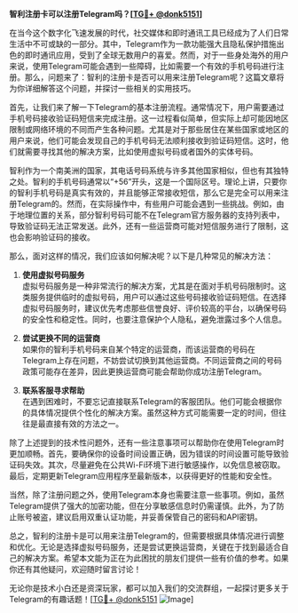 **智利注册卡可以注册Telegram吗？[[TG💪+ @donk5151](https://t.me/s/donk5151)]**

在当今这个数字化飞速发展的时代，社交媒体和即时通讯工具已经成为了人们日常生活中不可或缺的一部分。其中，Telegram作为一款功能强大且隐私保护措施出色的即时通讯应用，受到了全球无数用户的喜爱。然而，对于一些身处海外的用户来说，使用Telegram可能会遇到一些障碍，比如需要一个有效的手机号码进行注册。那么，问题来了：智利的注册卡是否可以用来注册Telegram呢？这篇文章将为你详细解答这个问题，并探讨一些相关的实用技巧。

首先，让我们来了解一下Telegram的基本注册流程。通常情况下，用户需要通过手机号码接收验证码短信来完成注册。这一过程看似简单，但实际上却可能因地区限制或网络环境的不同而产生各种问题。尤其是对于那些居住在某些国家或地区的用户来说，他们可能会发现自己的手机号码无法顺利接收到验证码短信。这时，他们就需要寻找其他的解决方案，比如使用虚拟号码或者国外的实体号码。

智利作为一个南美洲的国家，其电话号码系统与许多其他国家相似，但也有其独特之处。智利的手机号码通常以“+56”开头，这是一个国际区号。理论上讲，只要你的智利手机号码是真实有效的，并且能够正常接收短信，那么它是完全可以用来注册Telegram的。然而，在实际操作中，有些用户可能会遇到一些挑战。例如，由于地理位置的关系，部分智利号码可能不在Telegram官方服务器的支持列表中，导致验证码无法正常发送。此外，还有一些运营商可能对短信服务进行了限制，这也会影响验证码的接收。

那么，面对这样的情况，我们应该如何解决呢？以下是几种常见的解决方法：

1. **使用虚拟号码服务**  
   虚拟号码服务是一种非常流行的解决方案，尤其是在面对手机号码限制时。这类服务提供临时的虚拟号码，用户可以通过这些号码接收验证码短信。在选择虚拟号码服务时，建议优先考虑那些信誉良好、评价较高的平台，以确保号码的安全性和稳定性。同时，也要注意保护个人隐私，避免泄露过多个人信息。

2. **尝试更换不同的运营商**  
   如果你的智利手机号码来自某个特定的运营商，而该运营商的号码在Telegram上存在问题，不妨尝试切换到其他运营商。不同运营商之间的号码政策可能存在差异，因此更换运营商可能会帮助你成功注册Telegram。

3. **联系客服寻求帮助**  
   在遇到困难时，不要忘记直接联系Telegram的客服团队。他们可能会根据你的具体情况提供个性化的解决方案。虽然这种方式可能需要一定的时间，但往往是最直接有效的方法之一。

除了上述提到的技术性问题外，还有一些注意事项可以帮助你在使用Telegram时更加顺畅。首先，要确保你的设备时间设置正确，因为错误的时间设置可能导致验证码失效。其次，尽量避免在公共Wi-Fi环境下进行敏感操作，以免信息被窃取。最后，定期更新Telegram应用程序至最新版本，以获得更好的性能和安全性。

当然，除了注册问题之外，使用Telegram本身也需要注意一些事项。例如，虽然Telegram提供了强大的加密功能，但在分享敏感信息时仍需谨慎。此外，为了防止账号被盗，建议启用双重认证功能，并妥善保管自己的密码和API密钥。

总之，智利的注册卡是可以用来注册Telegram的，但需要根据具体情况进行调整和优化。无论是选择虚拟号码服务，还是尝试更换运营商，关键在于找到最适合自己的解决方案。希望本文能为正在为此困扰的朋友们提供一些有价值的参考。如果你还有其他疑问，欢迎随时留言讨论！

无论你是技术小白还是资深玩家，都可以加入我们的交流群组，一起探讨更多关于Telegram的有趣话题！[[TG💪+ @donk5151](https://t.me/s/donk5151) ![Image](https://i.postimg.cc/rwNCRYN7/Snipaste-2025-04-30-17-27-05.png)]